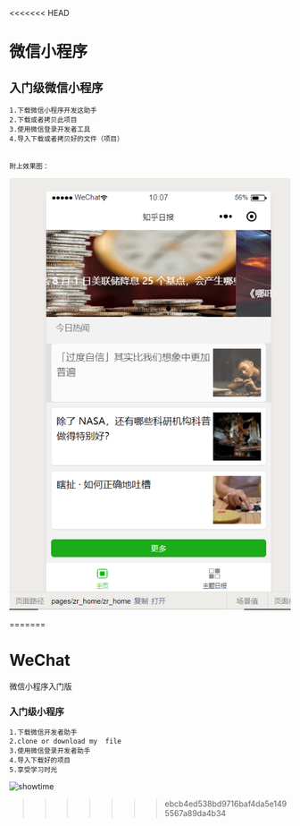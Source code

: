 <<<<<<< HEAD
# 微信小程序

## 入门级微信小程序

    1.下载微信小程序开发这助手
    2.下载或者拷贝此项目
    3.使用微信登录开发者工具
    4.导入下载或者拷贝好的文件（项目）


    附上效果图：
![showtime](showtime.png)

=======
# WeChat
微信小程序入门版
### 入门级小程序
    1.下载微信开发者助手
    2.clone or download my  file
    3.使用微信登录开发者助手
    4.导入下载好的项目
    5.享受学习时光
    
 ![showtime](./wechat/zr_zhihu/showtime.png)
>>>>>>> ebcb4ed538bd9716baf4da5e1495567a89da4b34
